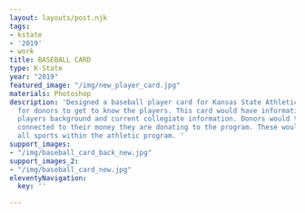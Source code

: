 ```yaml
---
layout: layouts/post.njk
tags:
- kstate
- '2019'
- work
title: BASEBALL CARD
type: K-State
year: "2019"
featured_image: "/img/new_player_card.jpg"
materials: Photoshop
description: 'Designed a baseball player card for Kansas State Athletics to be used
  for donors to get to know the players. This card would have information about the
  players background and current collegiate information. Donors would then be more
  connected to their money they are donating to the program. These would be made for
  all sports within the athletic program. '
support_images:
- "/img/baseball_card_back_new.jpg"
support_images_2:
- "/img/baseball_card_new.jpg"
eleventyNavigation:
  key: ''

---
```

